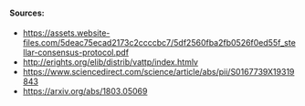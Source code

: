 
#### Sources:
- https://assets.website-files.com/5deac75ecad2173c2ccccbc7/5df2560fba2fb0526f0ed55f_stellar-consensus-protocol.pdf
- http://erights.org/elib/distrib/vattp/index.htmlv
- https://www.sciencedirect.com/science/article/abs/pii/S0167739X19319843
- https://arxiv.org/abs/1803.05069
